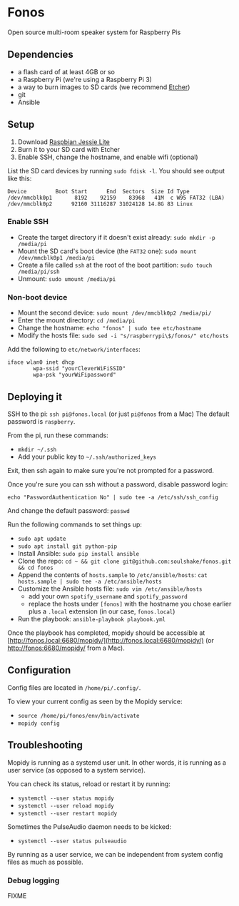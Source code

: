 # Fonos

Open source multi-room speaker system for Raspberry Pis

## Dependencies

- a flash card of at least 4GB or so
- a Raspberry Pi (we're using a Raspberry Pi 3)
- a way to burn images to SD cards (we recommend [Etcher](https://etcher.io/))
- git
- Ansible

## Setup

1. Download [Raspbian Jessie Lite](https://www.raspberrypi.org/downloads/raspbian/)
2. Burn it to your SD card with Etcher
3. Enable SSH, change the hostname, and enable wifi (optional)


List the SD card devices by running `sudo fdisk -l`. You should see output like this:

```
Device         Boot Start      End  Sectors  Size Id Type
/dev/mmcblk0p1       8192    92159    83968   41M  c W95 FAT32 (LBA)
/dev/mmcblk0p2      92160 31116287 31024128 14.8G 83 Linux
```

### Enable SSH

- Create the target directory if it doesn't exist already: `sudo mkdir -p /media/pi`
- Mount the SD card's boot device (the `FAT32` one): `sudo mount /dev/mmcblk0p1 /media/pi`
- Create a file called `ssh` at the root of the boot partition: `sudo touch /media/pi/ssh`
- Unmount: `sudo umount /media/pi`

### Non-boot device

- Mount the second device: `sudo mount /dev/mmcblk0p2 /media/pi/`
- Enter the mount directory: `cd /media/pi`
- Change the hostname: `echo "fonos" | sudo tee etc/hostname`
- Modify the hosts file: `sudo sed -i "s/raspberrypi\$/fonos/" etc/hosts`

Add the following to `etc/network/interfaces`:

```
iface wlan0 inet dhcp
        wpa-ssid "yourCleverWiFiSSID"
        wpa-psk "yourWiFipassword"
```


## Deploying it

SSH to the pi: `ssh pi@fonos.local` (or just `pi@fonos` from a Mac)
The default password is `raspberry`.

From the pi, run these commands:

- `mkdir ~/.ssh`
- Add your public key to `~/.ssh/authorized_keys`

Exit, then ssh again to make sure you're not prompted for a password.

Once you're sure you can ssh without a password, disable password login:

`echo "PasswordAuthentication No" | sudo tee -a /etc/ssh/ssh_config`

And change the default password: `passwd`

Run the following commands to set things up:

- `sudo apt update`
- `sudo apt install git python-pip`
- Install Ansible: `sudo pip install ansible`
- Clone the repo: `cd ~ && git clone git@github.com:soulshake/fonos.git && cd fonos`
- Append the contents of `hosts.sample` to `/etc/ansible/hosts`: `cat hosts.sample | sudo tee -a /etc/ansible/hosts`
- Customize the Ansible hosts file: `sudo vim /etc/ansible/hosts`
  - add your own `spotify_username` and `spotify_password`
  - replace the hosts under `[fonos]` with the hostname you chose earlier plus a `.local` extension (in our case, `fonos.local`)
- Run the playbook: `ansible-playbook playbook.yml`

Once the playbook has completed, mopidy should be accessible at [http://fonos.local:6680/mopidy/](http://fonos.local:6680/mopidy/) (or [http://fonos:6680/mopidy/](http://fonos:6680/mopidy/) from a Mac).

## Configuration

Config files are located in `/home/pi/.config/`. 

To view your current config as seen by the Mopidy service:

- `source /home/pi/fonos/env/bin/activate`
- `mopidy config`


## Troubleshooting

Mopidy is running as a systemd user unit. In other words, it is running as a user service (as opposed to a system service).

You can check its status, reload or restart it by running:

- `systemctl --user status mopidy`
- `systemctl --user reload mopidy`
- `systemctl --user restart mopidy`

Sometimes the PulseAudio daemon needs to be kicked: 

- `systemctl --user status pulseaudio`

By running as a user service, we can be independent from system config files as much as possible.

### Debug logging

FIXME
